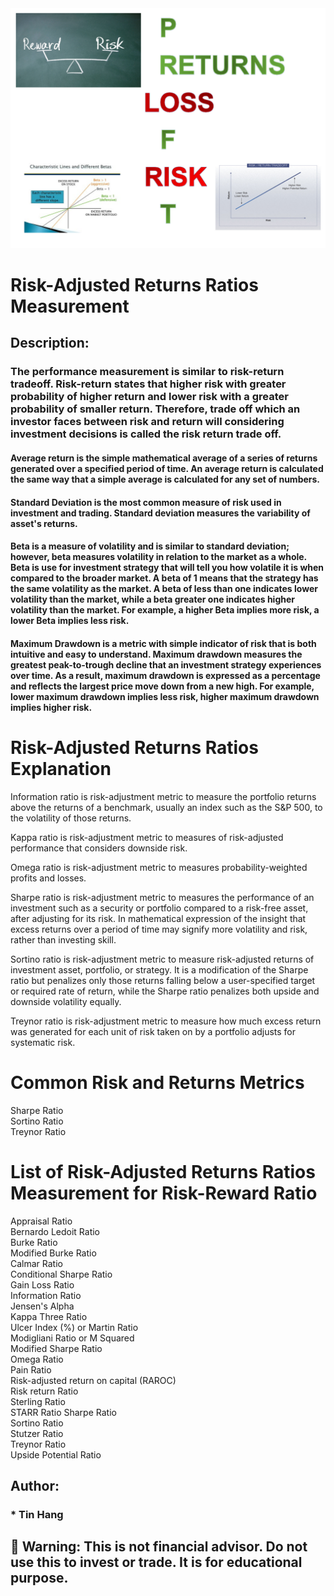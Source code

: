 <img src="RiskReturn.PNG">  

# Risk-Adjusted Returns Ratios Measurement    

## Description:  
### The performance measurement is similar to risk-return tradeoff. Risk-return states that higher risk with greater probability of higher return and lower risk with a greater probability of smaller return. Therefore, trade off which an investor faces between risk and return will considering investment decisions is called the risk return trade off.  

#### Average return is the simple mathematical average of a series of returns generated over a specified period of time. An average return is calculated the same way that a simple average is calculated for any set of numbers.  

#### Standard Deviation is the most common measure of risk used in investment and trading. Standard deviation measures the variability of asset's returns.  

#### Beta is a measure of volatility and is similar to standard deviation; however, beta measures volatility in relation to the market as a whole. Beta is use for investment strategy that will tell you how volatile it is when compared to the broader market. A beta of 1 means that the strategy has the same volatility as the market. A beta of less than one indicates lower volatility than the market, while a beta greater one indicates higher volatility than the market.  For example, a higher Beta implies more risk, a lower Beta implies less risk.  

#### Maximum Drawdown is a metric with simple indicator of risk that is both intuitive and easy to understand. Maximum drawdown measures the greatest peak-to-trough decline that an investment strategy experiences over time. As a result, maximum drawdown is expressed as a percentage and reflects the largest price move down from a new high. For example, lower maximum drawdown implies less risk, higher maximum drawdown implies higher risk.  

# Risk-Adjusted Returns Ratios Explanation  
Information ratio is risk-adjustment metric to measure the portfolio returns above the returns of a benchmark, usually an index such as the S&P 500, to the volatility of those returns.  

Kappa ratio is risk-adjustment metric to measures of risk-adjusted performance that considers downside risk.  

Omega ratio is risk-adjustment metric to measures probability-weighted profits and losses.  

Sharpe ratio is risk-adjustment metric to measures the performance of an investment such as a security or portfolio compared to a risk-free asset, after adjusting for its risk. In mathematical expression of the insight that excess returns over a period of time may signify more volatility and risk, rather than investing skill.  

Sortino ratio is risk-adjustment metric to measure risk-adjusted returns of investment asset, portfolio, or strategy. It is a modification of the Sharpe ratio but penalizes only those returns falling below a user-specified target or required rate of return, while the Sharpe ratio penalizes both upside and downside volatility equally.  

Treynor ratio is risk-adjustment metric to measure how much excess return was generated for each unit of risk taken on by a portfolio adjusts for systematic risk.  

# Common Risk and Returns Metrics  
Sharpe Ratio  
Sortino Ratio  
Treynor Ratio  

# List of Risk-Adjusted Returns Ratios Measurement for Risk-Reward Ratio  

Appraisal Ratio  
Bernardo Ledoit Ratio  
Burke Ratio  
Modified Burke Ratio  
Calmar Ratio  
Conditional Sharpe Ratio  
Gain Loss Ratio  
Information Ratio  
Jensen's Alpha  
Kappa Three Ratio  
Ulcer Index (%) or Martin Ratio    
Modigliani Ratio  or M Squared  
Modified Sharpe Ratio  
Omega Ratio  
Pain Ratio  
Risk-adjusted return on capital (RAROC)  
Risk return Ratio  
Sterling Ratio  
STARR Ratio
Sharpe Ratio  
Sortino Ratio  
Stutzer Ratio  
Treynor Ratio   
Upside Potential Ratio  


## Author:    
### * Tin Hang  

## 🔴 Warning: This is not financial advisor.  Do not use this to invest or trade. It is for educational purpose.  


